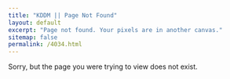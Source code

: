 ```yaml
---
title: "KDDM || Page Not Found"
layout: default
excerpt: "Page not found. Your pixels are in another canvas."
sitemap: false
permalink: /4034.html
---
```


Sorry, but the page you were trying to view does not exist.

